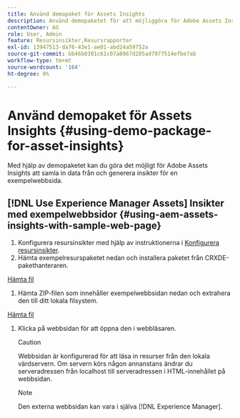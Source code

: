 ```yaml
---
title: Använd demopaket för Assets Insights
description: Använd demopaketet för att möjliggöra för Adobe Assets Insights att hämta in data från och generera insikter för en webbsida.
contentOwner: AG
role: User, Admin
feature: Resursinsikter,Resursrapporter
exl-id: 13947513-da76-43e1-ae01-abd24a59752a
source-git-commit: bb46b0301c61c07a8967d285ad7977514efbe7ab
workflow-type: tm+mt
source-wordcount: '164'
ht-degree: 0%

---
```


# Använd demopaket för Assets Insights {#using-demo-package-for-asset-insights}

Med hjälp av demopaketet kan du göra det möjligt för Adobe Assets Insights att samla in data från och generera insikter för en exempelwebbsida.

## [!DNL Use Experience Manager Assets] Insikter med exempelwebbsidor  {#using-aem-assets-insights-with-sample-web-page}

1. Konfigurera resursinsikter med hjälp av instruktionerna i [Konfigurera resursinsikter](configure-asset-insights.md).
1. Hämta exempelresurspaketet nedan och installera paketet från CRXDE-pakethanteraren.

[Hämta fil](assets/insightsdemo.zip)

1. Hämta ZIP-filen som innehåller exempelwebbsidan nedan och extrahera den till ditt lokala filsystem.

[Hämta fil](assets/demosite.zip)

1. Klicka på webbsidan för att öppna den i webbläsaren.

   >[!CAUTION]
   >
   >Webbsidan är konfigurerad för att läsa in resurser från den lokala värdservern. Om servern körs någon annanstans ändrar du serveradressen från localhost till serveradressen i HTML-innehållet på webbsidan.

   >[!NOTE]
   >
   >Den externa webbsidan kan vara i själva [!DNL Experience Manager].
